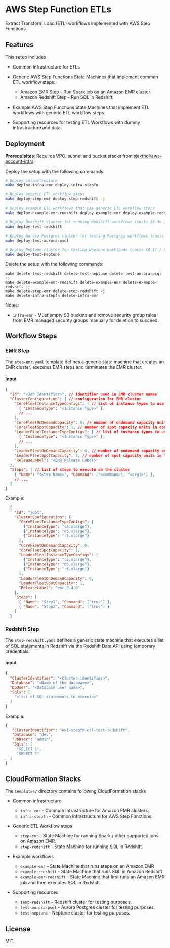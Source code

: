 # AWS Step Function ETLs

Extract Transform Load (ETL) workflows implemented with AWS Step Functions.

## Features

This setup includes

* Common infrastructure for ETLs

* Generic AWS Step Functions State Machines that implement common ETL workflow steps:

  * Amazon EMR Step - Run Spark job on an Amazon EMR cluster.
  * Amazon Redshift Step - Run SQL in Redshift.

* Example AWS Step Functions State Machines that implement ETL workflows with
  generic ETL workflow steps.

* Supporting resources for testing ETL Workflows with dummy infrastructure and data.

## Deployment

**Prerequisites**: Requires VPC, subnet and bucket stacks from [sjakthol/aws-account-infra](https://github.com/sjakthol/aws-account-infra).

Deploy the setup with the following commands:

```bash
# Deploy infrastructure
make deploy-infra-emr deploy-infra-stepfn

# Deploy generic ETL workflow steps
make deploy-step-emr deploy-step-redshift -j

# Deploy example ETL workflows that use generic ETL workflow steps
make deploy-example-emr-redshift deploy-example-emr deploy-example-redshift -j

# Deploy Redshift cluster for running Redshift workflows (costs $0.30 / hour in eu-west-1)
make deploy-test-redshift

# Deploy Aurora Postgres cluster for testing Postgres workflows (costs $0.08 / hour in eu-west-1)
make deploy-test-aurora-psql

# Deploy Neptune cluster for testing Neptune workloads (costs $0.11 / hour in eu-west-1)
make deploy-test-neptune
```

Delete the setup with the following commands:

```
make delete-test-redshift delete-test-neptune delete-test-aurora-psql -j
make delete-example-emr-redshift delete-example-emr delete-example-redshift -j
make delete-step-emr delete-step-redshift -j
make delete-infra-stepfn delete-infra-emr
```

Notes:

* `infra-emr` - Must empty S3 buckets and remove security group rules from EMR managed security
groups manually for deletion to succeed.

## Workflow Steps

### EMR Step

The `step-emr.yaml` template defines a generic state machine that creates an EMR
cluster, executes EMR steps and terminates the EMR cluster.

#### Input

```json
{
  "Id": "<Job Identifier>", // identifier used in EMR cluster names
  "ClusterConfiguration": { // configuration for EMR cluster
    "CoreFleetInstanceTypeConfigs": [ // list of instance types to use in core fleet of the cluster
      { "InstanceType": "<Instance Type>" },
      // ...
    ],
    "CoreFleetOnDemandCapacity": 0, // number of ondemand capacity units in core fleet
    "CoreFleetSpotCapacity": 1, // number of spot capacity units in core fleet
    "LeaderFleetInstanceTypeConfigs": [ // list of instance types to use in leader fleet of the cluster
      { "InstanceType": "<Instance Type>" },
      // ...
    ],
    "LeaderFleetOnDemandCapacity": 0, // number of ondemand capacity units in leader fleet
    "LeaderFleetSpotCapacity": 1, // number of spot capacity units in leader fleet
    "ReleaseLabel": "<EMR Release Label>"
  },
  "Steps": [ // list of steps to execute on the cluster
    { "Name": "<Step Name>", "Command": ["<command>", "<arg1>"] },
    // ...
  ]
}
```

Example:

```json
  {
    "Id": "job1",
    "ClusterConfiguration": {
      "CoreFleetInstanceTypeConfigs": [
        {"InstanceType": "c5.xlarge"},
        {"InstanceType": "m5.xlarge"},
        {"InstanceType": "r5.xlarge"}
      ],
      "CoreFleetOnDemandCapacity": 0,
      "CoreFleetSpotCapacity": 1,
      "LeaderFleetInstanceTypeConfigs": [
        {"InstanceType": "c5.xlarge"},
        {"InstanceType": "m5.xlarge"},
        {"InstanceType": "r5.xlarge"}
      ],
      "LeaderFleetOnDemandCapacity": 0,
      "LeaderFleetSpotCapacity": 1,
      "ReleaseLabel": "emr-6.4.0"
    },
    "Steps": [
      { "Name": "Step1", "Command": ["true"] },
      { "Name": "Step2", "Command": ["true"] }
    ]
  }
```

### Redshift Step

The `step-redshift.yaml` defines a generic state machine that executes a list of SQL
statements in Redshift via the Redshift Data API using temporary credentials.

#### Input

```json
{
  "ClusterIdentifier": "<Cluster identifier>",
  "Database": "<Name of the database>",
  "DbUser": "<Database user name>",
  "Sqls": [
    "<list of SQL statements to execute>"
  ]
}
```

Example:

```json
{
   "ClusterIdentifier": "ew1-stepfn-etl-test-redshift",
   "Database": "dev",
   "DbUser": "admin",
   "Sqls": [
     "SELECT 1",
     "SELECT 2"
  ]
}
```


## CloudFormation Stacks

The `templates/` directory contains following CloudFormation stacks

* Common infrastructure
  * `infra-emr` - Common infrastructure for Amazon EMR clusters.
  * `infra-stepfn` - Common infrastructure for AWS Step Functions.

* Generic ETL Workflow steps
  * `step-emr` - State Machine for running Spark / other supported jobs on Amazon EMR.
  * `step-redshift` - State Machine for running SQL in Redshift.

* Example workflows
  * `example-emr` - State Machine that runs steps on an Amazon EMR
  * `example-redshift` - State Machine that runs SQL in Amazon Redshift
  * `example-emr-redshift` - State Machine that first runs an Amazon EMR job and then executes SQL in Redshift

* Supporting resources
  * `test-redshift` - Redshift cluster for testing purposes.
  * `test-aurora-psql` - Aurora Postgres cluster for testing purposes.
  * `test-neptune` - Neptune cluster for testing purposes.

## License

MIT.
